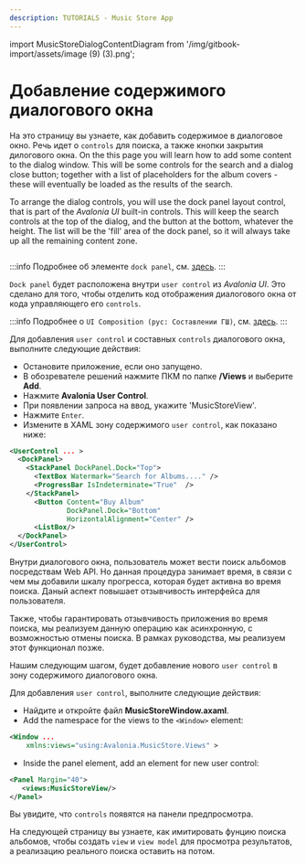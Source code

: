 ```yaml
---
description: TUTORIALS - Music Store App
---
```


import MusicStoreDialogContentDiagram from '/img/gitbook-import/assets/image (9) (3).png';

# Добавление содержимого диалогового окна

На это страницу вы узнаете, как добавить содержимое в диалоговое окно.
Речь идет о `controls` для поиска, а также кнопки закрытия дилогового окна.
On the this page you will learn how to add some content to the dialog window. 
This will be some controls for the search and a dialog close button; together with 
a list of placeholders for the album covers - these will eventually be loaded as the results of the search.

To arrange the dialog controls, you will use the dock panel layout control, 
that is part of the _Avalonia UI_ built-in controls. This will keep the search controls at the top of the dialog, 
and the button at the bottom, whatever the height. The list will be the 'fill' area of the dock panel, 
so it will always take up all the remaining content zone.

<img className="center" src={MusicStoreDialogContentDiagram} alt="" />

:::info
Подробнее об элементе `dock panel`, см. [здесь](../../reference/controls/dockpanel.md).
:::

`Dock panel` будет расположена внутри `user control` из _Avalonia UI_.
Это сделано для того, чтобы отделить код отображения диалогового окна
от кода управляющего его `controls`.

:::info
Подробнее о `UI Composition (рус: Составлении ГШ)`, см. [здесь](../../concepts/ui-composition.md).
:::

Для добавления `user control` и составных `controls` диалогового окна, выполните следующие действия:

- Остановите приложение, если оно запущено.
- В обозревателе решений нажмите ПКМ по папке **/Views** и выберите **Add**.
- Нажмите **Avalonia User Control**.
- При появлении запроса на ввод, укажите 'MusicStoreView'.
- Нажмите `Enter`.
- Измените в XAML зону содержимого `user control`, как показано ниже:

```xml
<UserControl ... >
  <DockPanel>
    <StackPanel DockPanel.Dock="Top">
      <TextBox Watermark="Search for Albums...." />
      <ProgressBar IsIndeterminate="True"  />
    </StackPanel>
      <Button Content="Buy Album" 
              DockPanel.Dock="Bottom" 
              HorizontalAlignment="Center" />
      <ListBox/>
  </DockPanel>
</UserControl>
```

Внутри диалогового окна, пользователь может вести поиск альбомов посредствам Web API.
Но данная процедура занимает время, в связи с чем мы добавили шкалу прогресса,
которая будет активна во время поиска. Даный аспект повышает отзывчивость интерфейса для пользователя.

Также, чтобы гарантировать отзывчивость приложения во время поиска, 
мы реализуем данную операцию как асинхронную, с возможностью отмены поиска.
В рамках руководства, мы реализуем этот функционал позже.

Нашим следующим шагом, будет добавление нового `user control` в зону содержимого диалогового окна.

Для добавления `user control`, выполните следующие действия:

- Найдите и откройте файл **MusicStoreWindow.axaml**.
- Add the namespace for the views to the `<Window>` element:

```xml
<Window ...
    xmlns:views="using:Avalonia.MusicStore.Views" >    
```

- Inside the panel element, add an element for new user control:

```xml
<Panel Margin="40">
   <views:MusicStoreView/>
</Panel>
```

Вы увидите, что `controls` появятся на панели предпросмотра.

На следующей страницу вы узнаете, как имитировать фунцию поиска альбомов,
чтобы создать `view` и `view model` для просмотра результатов,
а реализацию реального поиска оставить на потом.
